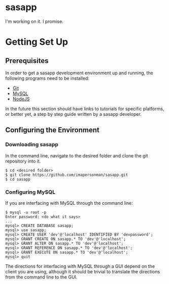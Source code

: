 # sasapp

I'm working on it.  I promise.

# Getting Set Up

## Prerequisites

In order to get a sasapp development environment up and running, the following programs need to be installed:
* [Git](https://git-scm.com/book/en/v2/Getting-Started-Installing-Git)
* [MySQL](https://dev.mysql.com/doc/refman/5.5/en/installing.html)
* [NodeJS](https://docs.npmjs.com/getting-started/installing-node)

In the future this section should have links to tutorials for specific platforms, or better yet, a step by step guide written by a sasapp developer.

## Configuring the Environment

### Downloading sasapp

In the command line, navigate to the desired folder and clone the git repository into it.
```
$ cd <desired folder>
$ git clone https://github.com/imapersonman/sasapp.git
$ cd sasapp
```

### Configuring MySQL

If you are interfacing with MySQL through the command line:
```
$ mysql -u root -p
Enter password: <do what it says>
...
mysql> CREATE DATABASE sasapp;
mysql> use sasapp;
mysql> CREATE USER 'dev'@'localhost' IDENTIFIED BY 'devpassword';
mysql> GRANT CREATE ON sasapp.* TO 'dev'@'localhost';
mysql> GRANT ALTER ON sasapp.* TO 'dev'@'localhost';
mysql> GRANT REFERENCE ON sasapp.* TO 'dev'@'localhost';
mysql> GRANT EXECUTE ON sasapp.* TO 'dev'@'localhost';
mysql> quit
```
The directions for interfacing with MySQL through a GUI depend on the client you are using, although it should be trivial to translate the directions from the command line to the GUI.
